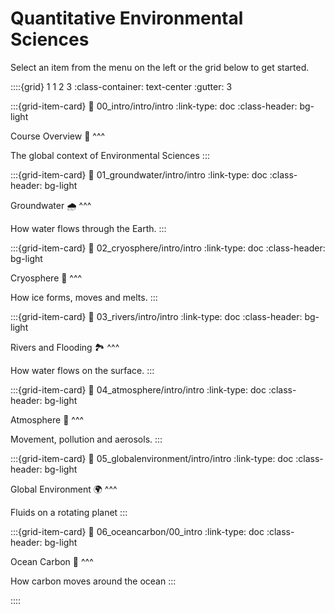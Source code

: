 # Quantitative Environmental Sciences

Select an item from the menu on the left or the grid below to get started.

::::{grid} 1 1 2 3
:class-container: text-center
:gutter: 3

:::{grid-item-card}
:link: 00_intro/intro/intro
:link-type: doc
:class-header: bg-light

Course Overview 🧭
^^^

The global context of Environmental Sciences
:::

:::{grid-item-card}
:link: 01_groundwater/intro/intro
:link-type: doc
:class-header: bg-light

Groundwater 🌧
^^^

How water flows through the Earth.
:::

:::{grid-item-card}
:link: 02_cryosphere/intro/intro
:link-type: doc
:class-header: bg-light

Cryosphere 🧊
^^^

How ice forms, moves and melts.
:::

:::{grid-item-card}
:link: 03_rivers/intro/intro
:link-type: doc
:class-header: bg-light

Rivers and Flooding 🏞
^^^

How water flows on the surface.
:::

:::{grid-item-card}
:link: 04_atmosphere/intro/intro
:link-type: doc
:class-header: bg-light

Atmosphere 💨
^^^

Movement, pollution and aerosols.
:::

:::{grid-item-card}
:link: 05_globalenvironment/intro/intro
:link-type: doc
:class-header: bg-light

Global Environment 🌍
^^^

Fluids on a rotating planet
:::

:::{grid-item-card}
:link: 06_oceancarbon/00_intro
:link-type: doc
:class-header: bg-light

Ocean Carbon 🌊
^^^

How carbon moves around the ocean
:::

<!-- :::{grid-item-card}
:link: 07_landcarbon/intro/intro
:link-type: doc
:class-header: bg-light

Terrestrial Carbon 🌲
^^^

Carbon on land
::: -->

<!-- :::{grid-item-card}
:link: 09_globalclimate/intro/intro
:link-type: doc
:class-header: bg-light

Global Climate 🌍
^^^

Climate change, IPCC and policy
::: -->

<!-- :::{grid-item-card}
:link: 10_energytransitions/intro/intro
:link-type: doc
:class-header: bg-light

Energy Transitions 🏭
^^^

Towards a sustainable future
::: -->

<!-- :::{grid-item-card}
:link: 08_polarcasestudy/intro/intro
:link-type: doc
:class-header: bg-light

Polar Case Study 🐧
^^^

Land-ocean-atmosphere-ice interactions
::: -->

::::
